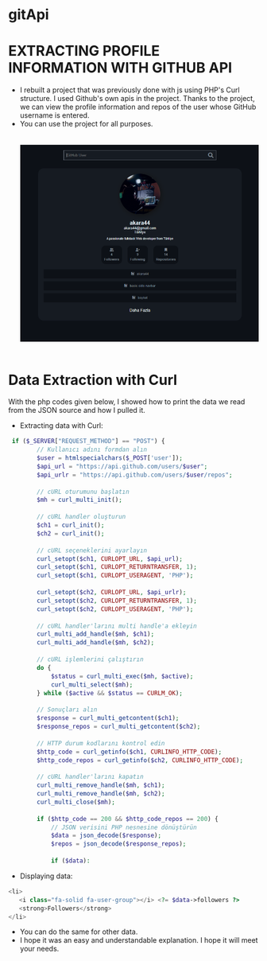 # gitApi
# EXTRACTING PROFILE INFORMATION WITH GITHUB API
- I rebuilt a project that was previously done with js using PHP's Curl structure. I used Github's own apis in the project. Thanks to the project, we can view the profile information and repos of the user whose GitHub username is entered.
- You can use the project for all purposes.<br> <br> <br>
![gitApi](gitApi.PNG) <br> <br>


# Data Extraction with Curl
With the php codes given below, I showed how to print the data we read from the JSON source and how I pulled it.
- Extracting data with Curl:
```php
 if ($_SERVER["REQUEST_METHOD"] == "POST") {
        // Kullanıcı adını formdan alın
        $user = htmlspecialchars($_POST['user']);
        $api_url = "https://api.github.com/users/$user";
        $api_urlr = "https://api.github.com/users/$user/repos";

        // cURL oturumunu başlatın
        $mh = curl_multi_init();

        // cURL handler oluşturun
        $ch1 = curl_init();
        $ch2 = curl_init();

        // cURL seçeneklerini ayarlayın
        curl_setopt($ch1, CURLOPT_URL, $api_url);
        curl_setopt($ch1, CURLOPT_RETURNTRANSFER, 1);
        curl_setopt($ch1, CURLOPT_USERAGENT, 'PHP');

        curl_setopt($ch2, CURLOPT_URL, $api_urlr);
        curl_setopt($ch2, CURLOPT_RETURNTRANSFER, 1);
        curl_setopt($ch2, CURLOPT_USERAGENT, 'PHP');

        // cURL handler'larını multi handle'a ekleyin
        curl_multi_add_handle($mh, $ch1);
        curl_multi_add_handle($mh, $ch2);

        // cURL işlemlerini çalıştırın
        do {
            $status = curl_multi_exec($mh, $active);
            curl_multi_select($mh);
        } while ($active && $status == CURLM_OK);

        // Sonuçları alın
        $response = curl_multi_getcontent($ch1);
        $response_repos = curl_multi_getcontent($ch2);

        // HTTP durum kodlarını kontrol edin
        $http_code = curl_getinfo($ch1, CURLINFO_HTTP_CODE);
        $http_code_repos = curl_getinfo($ch2, CURLINFO_HTTP_CODE);

        // cURL handler'larını kapatın
        curl_multi_remove_handle($mh, $ch1);
        curl_multi_remove_handle($mh, $ch2);
        curl_multi_close($mh);

        if ($http_code == 200 && $http_code_repos == 200) {
            // JSON verisini PHP nesnesine dönüştürün
            $data = json_decode($response);
            $repos = json_decode($response_repos);

            if ($data):
```
- Displaying data:
```php
<li>
   <i class="fa-solid fa-user-group"></i> <?= $data->followers ?>
   <strong>Followers</strong>
</li>
```

- You can do the same for other data.
- I hope it was an easy and understandable explanation. I hope it will meet your needs.
